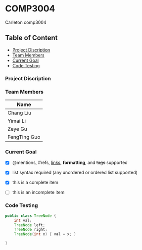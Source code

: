 # COMP3004
Carleton comp3004

##  Table of Content

- [Project Discription](#project-discription)
- [Team Members](#team-members)
- [Current Goal](#current-goal)
- [Code Testing](#code-testing)


###  Project Discription


### Team Members
Name |
-----|
Chang Liu|
Yimai Li|
Zeye Gu|
FengTing Guo|

### Current Goal
- [x] @mentions, #refs, [links](), **formatting**, and <del>tags</del> supported
- [x] list syntax required (any unordered or ordered list supported)
- [x] this is a complete item
- [ ] this is an incomplete item


### Code Testing

``` java
public class TreeNode {
    int val;
    TreeNode left;
    TreeNode right;
    TreeNode(int x) { val = x; }

}
```


